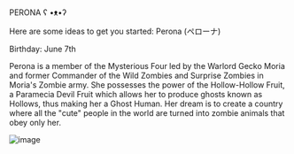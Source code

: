 PERONA ʕ •ᴥ•ʔ

Here are some ideas to get you started:
Perona (ペローナ)

Birthday:	June 7th

Perona is a member of the Mysterious Four led by the Warlord Gecko Moria and former Commander of the Wild Zombies and Surprise Zombies in Moria's Zombie army. She possesses the power of the Hollow-Hollow Fruit, a Paramecia Devil Fruit which allows her to produce ghosts known as Hollows, thus making her a Ghost Human. Her dream is to create a country where all the "cute" people in the world are turned into zombie animals that obey only her.
 
![image](https://user-images.githubusercontent.com/122416527/211980117-2b0ff6f5-4c7d-4953-abac-3f4f5e8937cd.png)

